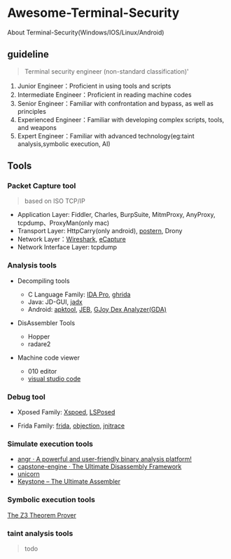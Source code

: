 # Awesome-Terminal-Security
About Terminal-Security(Windows/IOS/Linux/Android)

## guideline

> Terminal security engineer (non-standard classification)'

1. Junior Engineer：Proficient in using tools and scripts
2. Intermediate Engineer：Proficient in reading machine codes
3. Senior Engineer：Familiar with confrontation and bypass, as well as principles
4. Experienced Engineer：Familiar with developing complex scripts, tools, and weapons
5. Expert Engineer：Familiar with advanced technology(eg:taint analysis,symbolic execution, AI)


## Tools

### Packet Capture tool

> based on ISO TCP/IP

- Application Layer: Fiddler, Charles, BurpSuite, MitmProxy, AnyProxy, tcpdump、ProxyMan(only mac)
- Transport Layer: HttpCarry(only android), [postern](https://github.com/postern-overwal/postern-stuff), Drony
- Network Layer：[Wireshark](https://www.wireshark.org/), [eCapture](https://github.com/gojue/ecapture)
- Network Interface Layer: tcpdump

### Analysis tools

- Decompiling tools
    - C Language Family: [IDA Pro](https://hex-rays.com/ida-pro/), [ghrida](https://ghidra-sre.org/)
    - Java: JD-GUI, [jadx](https://github.com/skylot/jadx)
    - Android: [apktool](https://github.com/iBotPeaches/Apktool), [JEB](https://www.pnfsoftware.com/), [GJoy Dex Analyzer(GDA)](http://www.gda.wiki:9090/)

- DisAssembler Tools
    - Hopper
    - radare2

- Machine code viewer
    - 010 editor
    - [visual studio code](https://code.visualstudio.com/)

### Debug tool

- Xposed Family: [Xspoed](https://github.com/rovo89/Xposed), [LSPosed](https://github.com/LSPosed/LSPosed)

- Frida Family: [frida](https://github.com/frida/frida), [objection](https://github.com/sensepost/objection), 
[jnitrace](https://github.com/chame1eon/jnitrace)

### Simulate execution tools

- [angr · A powerful and user-friendly binary analysis platform!](https://angr.io/)
- [capstone-engine · The Ultimate Disassembly Framework](https://www.capstone-engine.org/)
- [unicorn](https://www.unicorn-engine.org/)
- [Keystone – The Ultimate Assembler](https://www.keystone-engine.org/)


### Symbolic execution tools

[The Z3 Theorem Prover](https://github.com/Z3Prover/z3)

### taint analysis tools
> todo
 